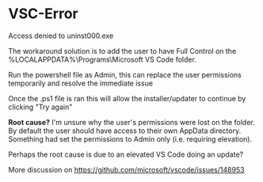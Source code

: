 # VSC-Error
Access denied to uninst000.exe

The workaround solution is to add the user to have Full Control on the %LOCALAPPDATA%\Programs\Microsoft VS Code folder.

Run the powershell file as Admin, this can replace the user permissions temporarily and resolve the immediate issue

Once the .ps1 file is ran this will allow the installer/updater to continue by clicking "Try again"

<b>Root cause?</b>
I'm unsure why the user's permissions were lost on the folder. By default the user should have access to their own AppData directory. Something had set the permissions to Admin only (i.e. requiring elevation).

Perhaps the root cause is due to an elevated VS Code doing an update?

More discussion on https://github.com/microsoft/vscode/issues/148953
